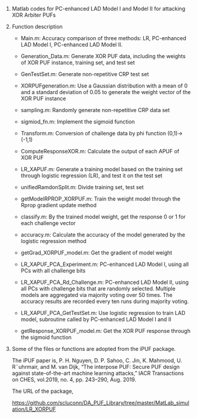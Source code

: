 1. Matlab codes for PC-enhanced LAD Model I and Model II for attacking XOR Arbiter PUFs

   

2. Function description

   - Main.m: Accuracy comparison of three methods: LR, PC-enhanced LAD Model I, PC-enhanced LAD Model II. 

   - Generation_Data.m: Generate XOR PUF data, including the weights of XOR PUF instance, training set, and test set

   - GenTestSet.m: Generate non-repetitive CRP test set
   - XORPUFgeneration.m: Use a Gaussian distribution with a mean of 0 and a standard deviation of 0.05 to generate the weight vector of the XOR PUF instance
   - sampling.m: Randomly generate non-repetitive CRP data set
   - sigmiod_fn.m: Implement the sigmoid function
   - Transform.m: Conversion of challenge data by phi function (0,1)->(-1,1)
   - ComputeResponseXOR.m: Calculate the output of each APUF of XOR PUF
   - LR_XAPUF.m: Generate a training model based on the training set through logistic regression (LR), and test it on the test set
   - unifiedRamdonSplit.m: Divide training set, test set
   - getModelRPROP_XORPUF.m: Train the weight model through the Rprop gradient update method
   - classify.m: By the trained model weight, get the response 0 or 1 for each challenge vector
   - accuracy.m: Calculate the accuracy of the model generated by the logistic regression method
   - getGrad_XORPUF_model.m: Get the gradient of model weight
   - LR_XAPUF_PCA_Experiment.m: PC-enhanced LAD Model I, using all PCs with all challenge bits
   - LR_XAPUF_PCA_Rd_Challenge.m: PC-enhanced LAD Model II, using all PCs with challenge bits that are randomly selected. Multiple models are aggregated via majority voting over 50 times. The accuracy results are recorded every ten runs during majority voting.
   - LR_XAPUF_PCA_GetTestSet.m: Use logistic regression to train LAD  model, subroutine called by PC-enhanced LAD Model I and II
   - getResponse_XORPUF_model.m: Get the XOR PUF response through the sigmoid function

 

3. Some of the files or functions are adopted from the iPUF package. 

   The iPUF paper is,
    P. H. Nguyen, D. P. Sahoo, C. Jin, K. Mahmood, U. R¨uhrmair, and M. van Dijk, “The interpose PUF: Secure PUF design against state-of-the-art machine learning attacks,” IACR Transactions on CHES, vol.2019, no. 4, pp. 243–290, Aug. 2019.

   

   The URL of the package,

   https://github.com/scluconn/DA_PUF_Library/tree/master/MatLab_simulation/LR_XORPUF
